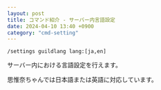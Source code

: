 ```yaml
---
layout: post
title: コマンド紹介 - サーバー内言語設定
date: 2024-04-10 13:40 +0900
category: "cmd-setting"
---
```


`/settings guildlang lang:[ja,en]`

サーバー内における言語設定を行えます。

思惟奈ちゃんでは日本語または英語に対応しています。
